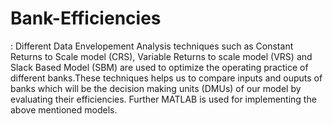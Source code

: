 # Bank-Efficiencies
:  Different Data Envelopement Analysis techniques such as Constant Returns to Scale model (CRS), Variable Returns to scale model (VRS) and Slack Based Model (SBM) are used to optimize the operating practice of different banks.These techniques helps us to compare inputs and ouputs of banks which will be the decision making units (DMUs) of our model by evaluating their efficiencies. Further MATLAB is used for implementing the above mentioned models.

